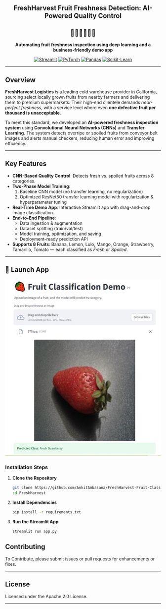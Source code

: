<h2 align="center">FreshHarvest Fruit Freshness Detection: AI-Powered Quality Control</h2>
<h2 align="center">🍓🥭🍉🍏🍍🍇</h2>

<p align="center"><b>Automating fruit freshness inspection using deep learning and a business-friendly demo app</b></p>

<p align="center">
  <a href="https://streamlit.io/"><img alt="Streamlit" src="https://img.shields.io/badge/🍉%20Streamlit-1.45.0-ff4b4b?logo=streamlit&logoColor=white"></a>
  <a href="https://pytorch.org/"><img alt="PyTorch" src="https://img.shields.io/badge/🍍%20PyTorch-2.7.1-ee4c2c?logo=pytorch&logoColor=white"></a>
  <a href="https://pandas.pydata.org/"><img alt="Pandas" src="https://img.shields.io/badge/🍏%20Pandas-2.2.3-150458?logo=pandas&logoColor=white"></a>
  <a href="https://scikit-learn.org/"><img alt="Scikit-Learn" src="https://img.shields.io/badge/🍇%20Scikit--Learn-1.7.1-f7931e?logo=scikit-learn&logoColor=white"></a>
</p>

---

## Overview

**FreshHarvest Logistics** is a leading cold warehouse provider in California, sourcing select locally grown fruits from nearby farmers and delivering them to premium supermarkets. Their high-end clientele demands *near-perfect freshness*, with a service level where even **one defective fruit per thousand is unacceptable**.

To meet this standard, we developed an **AI-powered freshness inspection system** using **Convolutional Neural Networks (CNNs)** and **Transfer Learning**. The system detects overripe or spoiled fruits from conveyor belt images and alerts manual checkers, reducing human error and improving efficiency.

---

## Key Features

- **CNN-Based Quality Control**: Detects fresh vs. spoiled fruits across 8 categories.
- **Two-Phase Model Training**:  
  1. Baseline CNN model (no transfer learning, no regularization)  
  2. Optimized ResNet50 transfer learning model with regularization & hyperparameter tuning  
- **Real-Time Demo App**: Interactive Streamlit app with drag-and-drop image classification.
- **End-to-End Pipeline**:
  - Data ingestion & augmentation
  - Dataset splitting (train/val/test)
  - Model training, optimization, and saving
  - Deployment-ready prediction API
- **Supports 8 Fruits**: Banana, Lemon, Lulo, Mango, Orange, Strawberry, Tamarillo, Tomato — each classified as *Fresh* or *Spoiled*.

---

## 🚀 Launch App

![app](Project%20Screenshot%201.JPG)


### Installation Steps

1. **Clone the Repository**

   ```bash
   git clone https://github.com/AnkitAmbasana/FreshHarvest-Fruit-Classifier.git
   cd FreshHarvest
   ```

2. **Install Dependencies**

   ```bash
   pip install -r requirements.txt
   ```

3. **Run the Streamlit App**

   ```bash
   streamlit run app.py
   ```

## Contributing

To Contribute, please submit issues or pull requests for enhancements or fixes.

---

## License

Licensed under the Apache 2.0 License.

---

